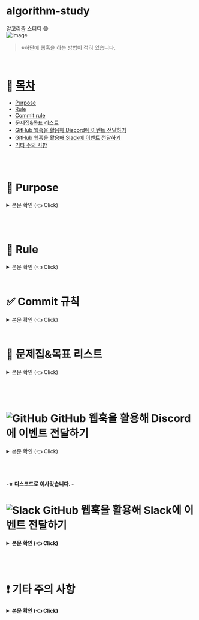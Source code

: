# algorithm-study

알고리즘 스터디 :smile: <br>
![image](https://github.com/andle7/algorithm_study/assets/128995184/d18cd8da-34ab-4938-8aa7-3a9683766168)

> ※하단에 웹훅을 하는 방법이 적혀 있습니다.

<br>



# 📝 [목차](#index) <a name = "index"></a>

- [Purpose](#purpose)
- [Rule](#rule)
- [Commit rule](#commit_rule)
- [문제집&목표 리스트](#workbook_list)
- [GitHub 웹훅을 활용해 Discord에 이벤트 전달하기](#g_webhook)
- [GitHub 웹훅을 활용해 Slack에 이벤트 전달하기](#s_webhook)
- [기타 주의 사항](#caution)


<br><br>

# :palm_tree: Purpose <a name = "purpose"></a>

<details>
   <summary> 본문 확인 (👈 Click)</summary>
<br />

   쉬운 문제라도 하루에 한 문제를 푸는 것을 목표로 합니다.<br>
   적어도 일주일에 한 문제는 풀도록 합시다.

   첫 번째, 규칙적으로 문제를 풀고 익숙해지는 것입니다.<br><br>
   두 번째, 궁극적으로 기업 코딩테스트를 통과 할 수 있는 역량을 가지기 위해서 하는 스터디 입니다.<br><br>
   세 번째, 우리는 아직 고급 자바에 익숙하지 않습니다. 따라서, 코딩 테스트를 푼 후에 우리가 배운 고급 자바 문법으로 리팩토링을 해보는 연습도 추가적으로 시도해 볼 수 있습니다.<br>
   
</details>

<br><br>

# :loudspeaker: Rule <a name = "rule"></a>

<details>
   <summary> 본문 확인 (👈 Click)</summary>
<br />

   0. 이 스터디는 강제사항이 아닙니다.<br>
   
       >  우리의 목표는 선택과 집중입니다.<br>
       >  알고리즘에 너무 많은 시간을 할애하지 않도록 합니다.
   

   2. 매일 본인이 풀고 싶은 문제를 선정해서 한 문제를 풀고 commit 하고, push 하도록 합니다.<br>
   
       >  스터디장이 고른 문제집을 반드시 풀 필요는 없습니다.<br>
       >  풀고 싶은 만큼 풀면 됩니다.<br>
       >  권장 사항은 일주일에 한 문제 이상은 의미있는 문제를 풀어보는 것입니다.<br>
   
   3. 가능하다면 시간을 정하고 풀어보도록 합니다.<br>

   4. 가급적 기업 코딩 테스트를 준비한다는 마음가짐으로 자동 완성을 최대한 쓰지 않고 공부 합니다.<br>

   5. 룰은 건의에 따라서 달라질 수 있습니다.<br>


<br><br>
   
</details>

<br>

# ✅ Commit 규칙 <a name = "commit_rule"></a>

<details>
   <summary> 본문 확인 (👈 Click)</summary>
<br />

   - commit 메시지: 어떤 문제를 풀었는지 표시 할 수 있도록 합니다.<br>
                    간단하게 p문제번호 로 하셔도 됩니다.<br>

   ```sh
   commit -m "[add]년도/월/일 p문제번호 -언어"
   ```

   ex)<br>
   <추가 - [add]><br>
   ```sh
   commit -m "[add]2024/06/14 p1000 -java"
   ```
   <수정 - [fix]><br>
   > 가급적 다 풀고 백준에 맞았다고 나오면 제풀하고,<br>
   > 만약, 풀리지 않았다면, 주석으로 풀리지 않은 파일임을 표시해주면 좋을 것 같습니다.<br>
   ```sh
   commit -m "[fix]2024/06/14 p1000 -java"
   ```

   <리팩토링 - [re]><br>
   > 리팩토링을 했으면 새로운 파일을 만들어서 _1 _2를 붙이고,<br>
   > 끝에 re를 표시해주면 좋을 것 같습니다.<br>
   ```sh
   commit -m "[re]2024/06/14 p1000_1 -java"
   ```
</details>


<br>

# :mountain_bicyclist: 문제집&목표 리스트 <a name = "workbook_list"></a>

<details>
   <summary> 본문 확인 (👈 Click)</summary>
<br />

   스터디 주소: https://www.acmicpc.net/group/workbook/21059<br>
   > 기타 공지 사항: https://www.acmicpc.net/group/board/view/21059/38409
   <br>

   > 문제집을 푸는 순서는 따로 없습니다.<br>
   > 다만, 솔브닥에서 클래스 1 ~ 4 클래스<br>
   > 프로그래머스에서 1 ~ 3 레벨을 풀 정도의 실력과<br>
   > 백준에서 기업 코테로 적합한 문제를 선정해서 푸는 것을 목표로 하고,<br>
   > 아직 코테가 어려운 분들은 쉬운 문제집 부터 시작하셔도 좋습니다.

   <br>

   - 바킹독<br>
       [출처]<br>
       레포: https://github.com/encrypted-def/basic-algo-lecture<br>
       문제집 : https://github.com/encrypted-def/basic-algo-lecture/blob/master/workbook.md<br>
       유트브 : https://www.youtube.com/@BaaaaaaaaaaaaaaaaaaaaarkingDog<br>
       > 참고 : 대회용 알고리즘도 다수 포함되어 있기 때문에 정렬 II 정도까지가 적당하지 않은가 합니다<br>
     
    
   - 솔브닥 클래스 1 ~ 4<br>

   - 프로그래머스 1 ~ 3 레벨<br>

   - 기업 코테 관련 인기 문제집<br>

   - 삼성 기출<br>
     > 삼성을 목표로 하는 사람들은 푸시길 바랍니다.

</details>

  <br><br>
  




#  ![GitHub](https://img.shields.io/badge/github-%23121011.svg?style=for-the-badge&logo=github&logoColor=white) GitHub 웹훅을 활용해 Discord에 이벤트 전달하기 <a name = "g_webhook"></a>

<details>
   <summary> 본문 확인 (👈 Click)</summary>
<br />

   #1.
   ![image](https://github.com/andle7/algorithm_study/assets/128995184/16de882e-97cd-46c3-b69a-f6366cf2b98e)
   > https://discord.com/api/webhooks/1251734903477899285/[보안사항/github<br>
   > ※ 슬랙과 다르게 디스코드 휍훅 주소는 뒤에 /github을 붙여줘야 합니다.<br>
   > 위의 웹훅 주소를 PayloadURL에 붙여넣으시면 됩니다.<br>
   > Content type은 application/json으로 변경하고 저장하시면 됩니다.<br>
   > 웹훅 주소를 유출 시킬 수 없기 때문에... 자세한 웹훅 주소는 스터디 장에게 문의하기

   <br><br>

   #2.
   ![image](https://github.com/andle7/algorithm_study/assets/128995184/b5badfed-346a-43ac-9de1-3eb985c0fbb9)
   > 바로 웹훅이 붙지 않아서 빨간색 느낌표가 들어가지만 commit을 하고 push하면 정상적으로 되는 것을 확인 할 수 있습니다.

   <br><br>

   #3
   ![image](https://github.com/andle7/algorithm_study/assets/128995184/507dc614-b5e1-4ea8-804b-bfcd32dd3dc3)
   > push를 할 때 마다 디스코드에 알림이 오게 됩니다.<br>
   > 이렇게 커밋 메세지를 보면 언제 어떤 문제를 어떤 언어로 풀었는지 바로 알 수 있습니다.

   <br><br>

   #4.
   ![image](https://github.com/andle7/algorithm_study/assets/128995184/eb2ec40c-5388-4fb4-aa98-8d4df29831ad)
   > 링크를 타고 들어가서 상대방의 코드를 보고 리뷰혹은 조언도 가능합니다.<br>

   <br><br>

   #5.
   ![image](https://github.com/andle7/algorithm_study/assets/128995184/d95ca2ef-1b3e-4398-a286-2451fd65d45f)
   > 정상적으로 commit하고  push하면 녹색 불이 붙은 것을 확인할 수 있습니다.

</details>

<b><br><br>


-※ 디스코드로 이사갔습니다. - <br>

# ![Slack](https://img.shields.io/badge/Slack-4A154B?style=for-the-badge&logo=slack&logoColor=white) GitHub 웹훅을 활용해 Slack에 이벤트 전달하기 <a name = "s_webhook"></a>

<details>
   <summary> 본문 확인 (👈 Click)</summary>
<br />

   #1.
   ![image](https://github.com/andle7/algorithm_study/assets/128995184/0c817931-33a8-443c-a191-b091e43195db)

   > https://hooks.slack.com/services/T075XEM0DGQ/B0783CJH1DZ/[보안사항]<br>
   > 위의 웹훅 주소를 PayloadURL에 붙여넣으시면 됩니다.<br>
   > 웹훅 주소를 유출 시킬 수 없기 때문에... 자세한 웹훅 주소는 스터디 장에게 문의하기

   <br><br>

   #2.
   ![image](https://github.com/andle7/algorithm_study/assets/128995184/db4068f5-23b8-4c37-8b2c-be0fae8057ba)

   > push를 할 때 마다 슬랙에 알림이 오게 됩니다.<br>
   > 이렇게 커밋 메세지를 보면 언제 어떤 문제를 어떤 언어로 풀었는지 바로 알 수 있습니다.

   <br><br>


   #3.

   ![image](https://github.com/andle7/algorithm_study/assets/128995184/99a79a57-ebb4-4642-ad04-8951d5431d6e)

   > 링크를 타고 들어가서 상대방의 코드를 보고 리뷰혹은 조언도 가능합니다.<br>

</details>


<br><br>

#  :exclamation: 기타 주의 사항 <a name = "caution"></a>

<details>
   <summary> 본문 확인 (👈 Click)</summary>
<br />

   > 이클립스를 사용시에 인코딩을 UTF-8로 설정하지 않으면, 깃헙에 커밋 시에 한글에 깨지는 문제가 있습니다.<br>
   > https://parkjye.tistory.com/35<br>
   > 링크를 참고하여서 UTF-8로 설정합시다.

</details>



